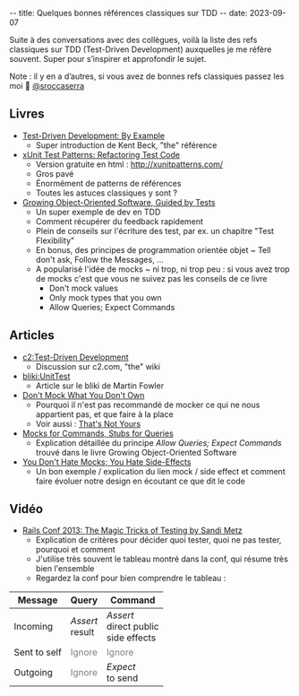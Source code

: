 -- title: Quelques bonnes références classiques sur TDD
-- date: 2023-09-07

Suite à des conversations avec des collègues, voilà la liste des refs classiques sur TDD (Test-Driven Development) auxquelles je me réfère souvent. Super pour s’inspirer et approfondir le sujet.

Note : il y en a d’autres, si vous avez de bonnes refs classiques passez les moi 🙏 [@sroccaserra](https://mastodon.social/@sroccaserra)

## Livres

- [Test-Driven Development: By Example](https://www.goodreads.com/book/show/387190.Test_Driven_Development)
    - Super introduction de Kent Beck, "the" référence
- [xUnit Test Patterns: Refactoring Test Code](https://www.goodreads.com/book/show/337302.xUnit_Test_Patterns)
    - Version gratuite en html : <http://xunitpatterns.com/>
    - Gros pavé
    - Énormément de patterns de références
    - Toutes les astuces classiques y sont ?
- [Growing Object-Oriented Software, Guided by Tests](https://www.goodreads.com/book/show/4268826-growing-object-oriented-software-guided-by-tests)
    - Un super exemple de dev en TDD
    - Comment récupérer du feedback rapidement
    - Plein de conseils sur l'écriture des test, par ex. un chapitre "Test Flexibility"
    - En bonus, des principes de programmation orientée objet ~ Tell don't ask, Follow the Messages, ...
    - A popularisé l'idée de mocks ~ ni trop, ni trop peu : si vous avez trop de mocks c'est que vous ne suivez pas les conseils de ce livre
        - Don't mock values
        - Only mock types that you own
        - Allow Queries; Expect Commands

## Articles

- [c2:Test-Driven Development](http://wiki.c2.com/?TestDrivenDevelopment)
    - Discussion sur c2.com, "the" wiki
- [bliki:UnitTest](https://martinfowler.com/bliki/UnitTest.html)
    - Article sur le bliki de Martin Fowler
- [Don't Mock What You Don't Own](https://github.com/testdouble/contributing-tests/wiki/Don%27t-mock-what-you-don%27t-own)
    - Pourquoi il n'est pas recommandé de mocker ce qui ne nous appartient pas, et que faire à la place
    - Voir aussi : [That's Not Yours](https://8thlight.com/insights/thats-not-yours)
- [Mocks for Commands, Stubs for Queries](https://blog.ploeh.dk/2013/10/23/mocks-for-commands-stubs-for-queries/)
    - Explication détaillée du principe _Allow Queries; Expect Commands_ trouvé dans le livre Growing Object-Oriented Software
- [You Don't Hate Mocks; You Hate Side-Effects](https://blog.thecodewhisperer.com/permalink/you-dont-hate-mocks-you-hate-side-effects)
    - Un bon exemple / explication du lien mock / side effect et comment faire évoluer notre design en écoutant ce que dit le code

## Vidéo

- [Rails Conf 2013: The Magic Tricks of Testing by Sandi Metz](https://www.youtube.com/watch?v=URSWYvyc42M)
    - Explication de critères pour décider quoi tester, quoi ne pas tester, pourquoi et comment
    - J'utilise très souvent le tableau montré dans la conf, qui résume très bien l'ensemble
    - Regardez la conf pour bien comprendre le tableau :

<div class="center">
<table class="">
    <thead>
        <tr>
            <th>Message</th>
            <th>Query</th>
            <th>Command</th>
        </tr>
    </thead>
    <tbody>
        <tr>
            <td>Incoming</td>
            <td><i>Assert</i><br/>result</td>
            <td><i>Assert</i><br/>direct public<br/>side effects</td>
        </tr>
        <tr>
            <td>Sent to self</td>
            <td style="color: grey;">Ignore</td>
            <td style="color: grey;">Ignore</td>
        </tr>
        <tr>
            <td>Outgoing</td>
            <td style="color: grey;">Ignore</td>
            <td><i>Expect</i><br/>to send</td>
        </tr>
    </tbody>
</table>
</div>
